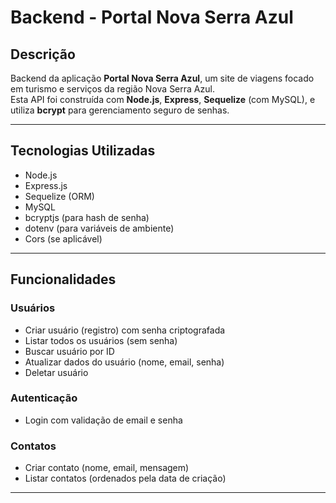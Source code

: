 # Backend - Portal Nova Serra Azul

## Descrição

Backend da aplicação **Portal Nova Serra Azul**, um site de viagens focado em turismo e serviços da região Nova Serra Azul.  
Esta API foi construída com **Node.js**, **Express**, **Sequelize** (com MySQL), e utiliza **bcrypt** para gerenciamento seguro de senhas.

---

## Tecnologias Utilizadas

- Node.js  
- Express.js  
- Sequelize (ORM)  
- MySQL  
- bcryptjs (para hash de senha)  
- dotenv (para variáveis de ambiente)  
- Cors (se aplicável)  

---

## Funcionalidades

### Usuários

- Criar usuário (registro) com senha criptografada  
- Listar todos os usuários (sem senha)  
- Buscar usuário por ID  
- Atualizar dados do usuário (nome, email, senha)  
- Deletar usuário  

### Autenticação

- Login com validação de email e senha  

### Contatos

- Criar contato (nome, email, mensagem)  
- Listar contatos (ordenados pela data de criação)  

---

